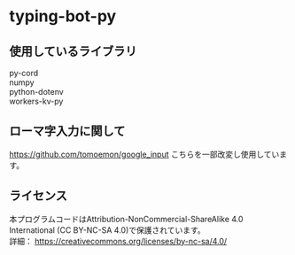 # typing-bot-py
## 使用しているライブラリ
py-cord  
numpy  
python-dotenv  
workers-kv-py  
  
## ローマ字入力に関して
https://github.com/tomoemon/google_input  こちらを一部改変し使用しています。
  
## ライセンス
本プログラムコードはAttribution-NonCommercial-ShareAlike 4.0 International (CC BY-NC-SA 4.0)で保護されています。  
詳細： https://creativecommons.org/licenses/by-nc-sa/4.0/
  
  
